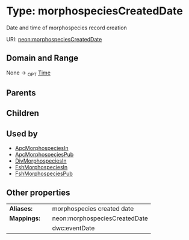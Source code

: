 
# Type: morphospeciesCreatedDate


Date and time of morphospecies record creation

URI: [neon:morphospeciesCreatedDate](https://data.neonscience.org/morphospeciesCreatedDate)


## Domain and Range

None ->  <sub>OPT</sub> [Time](types/Time.md)

## Parents


## Children


## Used by

 * [ApcMorphospeciesIn](ApcMorphospeciesIn.md)
 * [ApcMorphospeciesPub](ApcMorphospeciesPub.md)
 * [DivMorphospeciesIn](DivMorphospeciesIn.md)
 * [FshMorphospeciesIn](FshMorphospeciesIn.md)
 * [FshMorphospeciesPub](FshMorphospeciesPub.md)

## Other properties

|  |  |  |
| --- | --- | --- |
| **Aliases:** | | morphospecies created date |
| **Mappings:** | | neon:morphospeciesCreatedDate |
|  | | dwc:eventDate |

